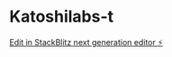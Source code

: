 # Katoshilabs-t

[Edit in StackBlitz next generation editor ⚡️](https://stackblitz.com/~/github.com/Whitelotus07/Katoshilabs-t)